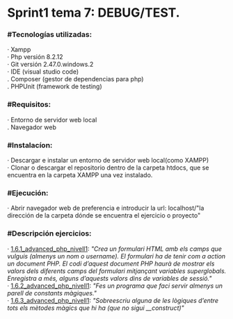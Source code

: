 **<h1>Sprint1 tema 7: DEBUG/TEST.</h1>**

**<h3>#Tecnologías utilizadas:</h3>**
    · Xampp<br>
    · Php versión 8.2.12<br>
    · Git versión 2.47.0.windows.2<br>
    · IDE (visual studio code)<br>
    . Composer (gestor de dependencias para php)<br>
    . PHPUnit (framework de testing)

**<h3>#Requisitos:</h3>**
    · Entorno de servidor web local<br>
    . Navegador web

**<h3>#Instalacíon:</h3>**
    · Descargar e instalar un entorno de servidor web local(como XAMPP)<br>
    · Clonar o descargar el repositorio dentro de la carpeta htdocs, que se encuentra en la carpeta XAMPP una vez instalado.

**<h3>#Ejecución:</h3>**
    · Abrir navegador web de preferencia e introducir la url: localhost/"la dirección de la carpeta dónde se encuentra el ejercicio o proyecto"

**<h3>#Descripción ejercicios:</h3>**
    · <a href="1.6.1_advanced_php_nivell1">1.6.1_advanced_php_nivell1</a>: *"Crea un formulari HTML amb els camps que vulguis (almenys un nom o username). El formulari ha de tenir com a action un document PHP. El codi d’aquest document PHP haurà de mostrar els valors dels diferents camps del formulari mitjançant variables superglobals. Enregistra a més, alguns d’aquests valors dins de variables de sessió."*<br>
    · <a href="1.6.2_advanced_php_nivell1">1.6.2_advanced_php_nivell1</a>: *"Fes un programa que faci servir almenys un parell de constants màgiques."*<br>
    · <a href="1.6.3_advanced_php_nivell1">1.6.3_advanced_php_nivell1</a>: *"Sobreescriu alguna de les lògiques d’entre tots els mètodes màgics que hi ha (que no sigui __construct)"*<br>
    
    